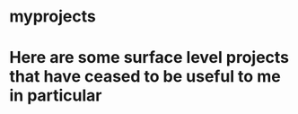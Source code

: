 # myprojects
# Here are some surface level projects that have ceased to be useful to me in particular 
